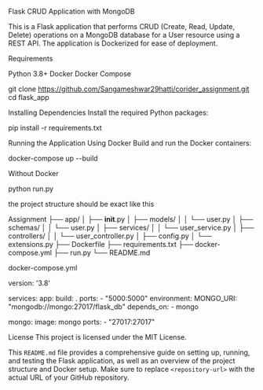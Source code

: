 Flask CRUD Application with MongoDB

This is a Flask application that performs CRUD (Create, Read, Update, Delete) operations on a MongoDB database for a User resource using a REST API. The application is Dockerized for ease of deployment.

Requirements

Python 3.8+
Docker
Docker Compose

git clone https://github.com/Sangameshwar29hatti/corider_assignment.git
cd flask_app

Installing Dependencies
Install the required Python packages:

pip install -r requirements.txt

Running the Application
Using Docker
Build and run the Docker containers:

docker-compose up --build

Without Docker

python run.py

the project structure should be exact like this


Assignment
├── app/
│   ├── __init__.py
│   ├── models/
│   │   └── user.py
│   ├── schemas/
│   │   └── user.py
│   ├── services/
│   │   └── user_service.py
│   ├── controllers/
│   │   └── user_controller.py
│   ├── config.py
│   └── extensions.py
├── Dockerfile
├── requirements.txt
├── docker-compose.yml
├── run.py
└── README.md


docker-compose.yml

version: '3.8'

services:
  app:
    build: .
    ports:
      - "5000:5000"
    environment:
      MONGO_URI: "mongodb://mongo:27017/flask_db"
    depends_on:
      - mongo

  mongo:
    image: mongo
    ports:
      - "27017:27017"


License
This project is licensed under the MIT License.


This `README.md` file provides a comprehensive guide on setting up, running, and testing the Flask application, as well as an overview of the project structure and Docker setup. Make sure to replace `<repository-url>` with the actual URL of your GitHub repository.






